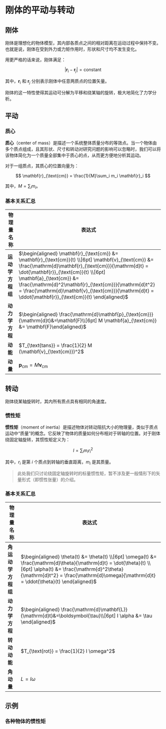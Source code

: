 # 刚体的平动与转动

## 刚体

刚体是理想化的物体模型，其内部各质点之间的相对距离在运动过程中保持不变。也就是说，刚体在受到外力或力矩作用时，形状和尺寸均不发生变化。

用更严格的话来说，刚体满足：

$$
|\mathbf{r}_i-\mathbf{r}_j| = \text{constant}
$$

其中，$\mathbf{r}_i$ 和 $\mathbf{r}_j$ 分别表示刚体中任意两质点的位置矢量。

刚体的这一特性使得其运动可分解为平移和绕某轴的旋转，极大地简化了力学分析。

## 平动

### 质心

**质心**（center of mass）是描述一个系统整体质量分布的等效点。当一个物体由多个质点组成，且其形状、尺寸和转动对研究问题的影响可以忽略时，我们可以将该物体简化为一个质量全部集中于质心的点，从而更方便地分析其运动。

对于一组质点，其质心的位置向量为：

$$
\mathbf{r}_{\text{cm}} = \frac{1}{M}\sum_i m_i \mathbf{r}_i
$$

其中，$M = \sum_i m_i$。

### 基本关系汇总

| 物理量名称   | 表达式 |
|--------------|--------|
| **运动学方程组** | $\begin{aligned} \mathbf{r}_{\text{cm}} &= \mathbf{r}_{\text{cm}}(t) \\[6pt] \mathbf{v}_{\text{cm}} &= \frac{\mathrm{d}\mathbf{r}_{\text{cm}}}{\mathrm{d}t} = \dot{\mathbf{r}}_{\text{cm}}(t) \\[6pt] \mathbf{a}_{\text{cm}} &= \frac{\mathrm{d}^2\mathbf{r}_{\text{cm}}}{\mathrm{d}t^2} = \frac{\mathrm{d}\mathbf{v}_{\text{cm}}}{\mathrm{d}t} = \ddot{\mathbf{r}}_{\text{cm}}(t) \end{aligned}$ |
| **动力学方程**   | $\begin{aligned} \frac{\mathrm{d}\mathbf{p}_{\text{cm}}}{\mathrm{d}t}&=\mathbf{F}\\[6pt]  M \mathbf{a}_{\text{cm}} &= \mathbf{F}\end{aligned}$ |
| **动能**       | $T_{\text{tans}} = \frac{1}{2} M (\mathbf{v}_{\text{cm}})^2$ |
| **动量**       | $\mathbf{p}_{\text{cm}} = M \mathbf{v}_{\text{cm}}$ |

## 转动

刚体绕某轴旋转时，其内所有质点具有相同的角速度。

### 惯性矩

**惯性矩**（moment of inertia）是描述物体对转动阻抗大小的物理量，类似于质点运动中“质量”的概念。它反映了物体的质量如何分布相对于转轴的位置。对于刚体绕固定轴旋转，其惯性矩定义为：

$$
I = \sum_i m_i r_i^2
$$

其中，$r_i$ 是第 $i$ 个质点到转轴的垂直距离，$m_i$ 是其质量。

> 此处我们只讨论绕固定轴旋转时的标量惯性矩，暂不涉及更一般情形下的矢量形式（即惯性张量）的介绍。

### 基本关系汇总

| 物理量名称     | 表达式 |
|----------------|--------|
| **角运动学方程组** | $\begin{aligned} \theta(t) &= \theta(t) \\[6pt] \omega(t) &= \frac{\mathrm{d}\theta}{\mathrm{d}t} = \dot{\theta}(t) \\[6pt] \alpha(t) &= \frac{\mathrm{d}^2\theta}{\mathrm{d}t^2} = \frac{\mathrm{d}\omega}{\mathrm{d}t} = \ddot{\theta}(t) \end{aligned}$ |
| **动力学方程**     | $\begin{aligned} \frac{\mathrm{d}\mathbf{L}}{\mathrm{d}t}&=\boldsymbol{\tau}\\[6pt]  I \alpha &= \tau \end{aligned}$ |
| **转动动能**       | $T_{\text{rot}} = \frac{1}{2} I \omega^2$ |
| **角动量**         | $L = I \omega$ |

## 示例

### 各种物体的惯性矩

